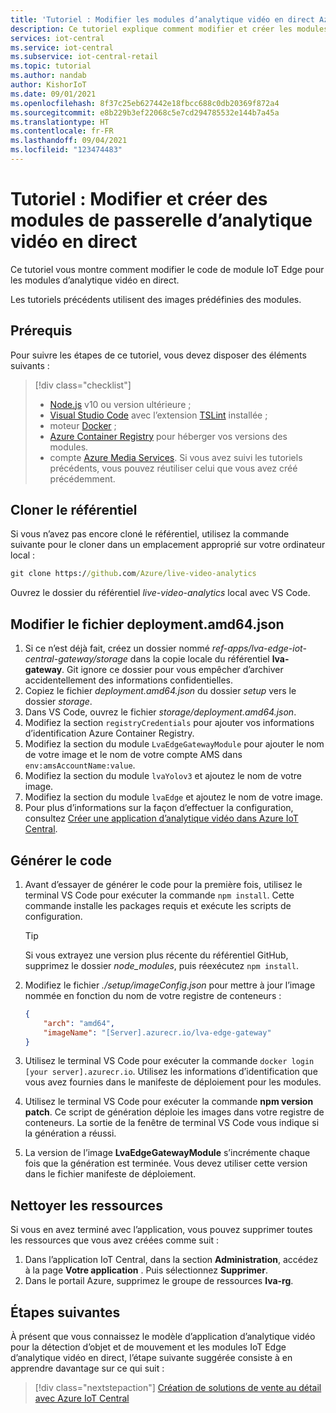 ```yaml
---
title: 'Tutoriel : Modifier les modules d’analytique vidéo en direct Azure IoT Edge'
description: Ce tutoriel explique comment modifier et créer les modules de passerelle d’analytique vidéo en direct qu’utilise le modèle d’application d’analytique vidéo pour la détection d’objet et de mouvement.
services: iot-central
ms.service: iot-central
ms.subservice: iot-central-retail
ms.topic: tutorial
ms.author: nandab
author: KishorIoT
ms.date: 09/01/2021
ms.openlocfilehash: 8f37c25eb627442e18fbcc688c0db20369f872a4
ms.sourcegitcommit: e8b229b3ef22068c5e7cd294785532e144b7a45a
ms.translationtype: HT
ms.contentlocale: fr-FR
ms.lasthandoff: 09/04/2021
ms.locfileid: "123474483"
---
```

# <a name="tutorial-modify-and-build-the-live-video-analytics-gateway-modules"></a>Tutoriel : Modifier et créer des modules de passerelle d’analytique vidéo en direct

Ce tutoriel vous montre comment modifier le code de module IoT Edge pour les modules d’analytique vidéo en direct.

Les tutoriels précédents utilisent des images prédéfinies des modules.

## <a name="prerequisites"></a>Prérequis

Pour suivre les étapes de ce tutoriel, vous devez disposer des éléments suivants :


> [!div class="checklist"]
> * [Node.js](https://nodejs.org/en/download/) v10 ou version ultérieure ;
> * [Visual Studio Code](https://code.visualstudio.com/Download) avec l’extension [TSLint](https://marketplace.visualstudio.com/items?itemName=ms-vscode.vscode-typescript-tslint-plugin) installée ;
> * moteur [Docker](https://www.docker.com/products/docker-desktop) ;
> * [Azure Container Registry](../../container-registry/index.yml) pour héberger vos versions des modules.
> * compte [Azure Media Services](../../media-services/index.yml). Si vous avez suivi les tutoriels précédents, vous pouvez réutiliser celui que vous avez créé précédemment.

## <a name="clone-the-repository"></a>Cloner le référentiel

Si vous n’avez pas encore cloné le référentiel, utilisez la commande suivante pour le cloner dans un emplacement approprié sur votre ordinateur local :

```cmd
git clone https://github.com/Azure/live-video-analytics
```

Ouvrez le dossier du référentiel *live-video-analytics* local avec VS Code.

## <a name="edit-the-deploymentamd64json-file"></a>Modifier le fichier deployment.amd64.json

1. Si ce n’est déjà fait, créez un dossier nommé *ref-apps/lva-edge-iot-central-gateway/storage* dans la copie locale du référentiel **lva-gateway**. Git ignore ce dossier pour vous empêcher d’archiver accidentellement des informations confidentielles.
1. Copiez le fichier *deployment.amd64.json* du dossier *setup* vers le dossier *storage*.
1. Dans VS Code, ouvrez le fichier *storage/deployment.amd64.json*.
1. Modifiez la section `registryCredentials` pour ajouter vos informations d’identification Azure Container Registry.
1. Modifiez la section du module `LvaEdgeGatewayModule` pour ajouter le nom de votre image et le nom de votre compte AMS dans `env:amsAccountName:value`.
1. Modifiez la section du module `lvaYolov3` et ajoutez le nom de votre image.
1. Modifiez la section du module `lvaEdge` et ajoutez le nom de votre image.
1. Pour plus d’informations sur la façon d’effectuer la configuration, consultez [Créer une application d’analytique vidéo dans Azure IoT Central](tutorial-video-analytics-create-app-yolo-v3.md).

## <a name="build-the-code"></a>Générer le code

1. Avant d’essayer de générer le code pour la première fois, utilisez le terminal VS Code pour exécuter la commande `npm install`. Cette commande installe les packages requis et exécute les scripts de configuration.

    > [!TIP]
    > Si vous extrayez une version plus récente du référentiel GitHub, supprimez le dossier *node_modules*, puis réexécutez `npm install`.

1. Modifiez le fichier *./setup/imageConfig.json* pour mettre à jour l’image nommée en fonction du nom de votre registre de conteneurs :

    ```json
    {
        "arch": "amd64",
        "imageName": "[Server].azurecr.io/lva-edge-gateway"
    }
    ```

1. Utilisez le terminal VS Code pour exécuter la commande `docker login [your server].azurecr.io`. Utilisez les informations d’identification que vous avez fournies dans le manifeste de déploiement pour les modules.

1. Utilisez le terminal VS Code pour exécuter la commande **npm version patch**. Ce script de génération déploie les images dans votre registre de conteneurs. La sortie de la fenêtre de terminal VS Code vous indique si la génération a réussi.

1. La version de l’image **LvaEdgeGatewayModule** s’incrémente chaque fois que la génération est terminée. Vous devez utiliser cette version dans le fichier manifeste de déploiement.

## <a name="clean-up-resources"></a>Nettoyer les ressources

Si vous en avez terminé avec l’application, vous pouvez supprimer toutes les ressources que vous avez créées comme suit :

1. Dans l’application IoT Central, dans la section **Administration**, accédez à la page **Votre application** . Puis sélectionnez **Supprimer**.
1. Dans le portail Azure, supprimez le groupe de ressources **lva-rg**.

## <a name="next-steps"></a>Étapes suivantes

À présent que vous connaissez le modèle d’application d’analytique vidéo pour la détection d’objet et de mouvement et les modules IoT Edge d’analytique vidéo en direct, l’étape suivante suggérée consiste à en apprendre davantage sur ce qui suit :

> [!div class="nextstepaction"]
> [Création de solutions de vente au détail avec Azure IoT Central](overview-iot-central-retail.md)